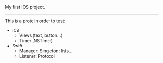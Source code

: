 
My first iOS project.


----


This is a proto in order to test:
* iOS
	* Views (text, button...)
	* Timer (NSTimer)
* Swift
	* Manager: Singleton; lists...
	* Listener: Protocol
